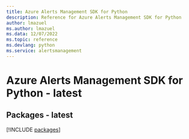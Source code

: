 ```yaml
---
title: Azure Alerts Management SDK for Python
description: Reference for Azure Alerts Management SDK for Python
author: lmazuel
ms.author: lmazuel
ms.data: 12/07/2022
ms.topic: reference
ms.devlang: python
ms.service: alertsmanagement
---
```

# Azure Alerts Management SDK for Python - latest
## Packages - latest
[!INCLUDE [packages](alerts-management-index.md)]